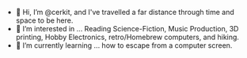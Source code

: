 - 👋 Hi, I’m @cerkit, and I've travelled a far distance through time and space to be here.
- 👀 I’m interested in ... Reading Science-Fiction, Music Production, 3D printing, Hobby Electronics, retro/Homebrew computers, and hiking.
- 🌱 I’m currently learning ... how to escape from a computer screen.

<!---
cerkit/cerkit is a ✨ special ✨ repository because its `README.md` (this file) appears on your GitHub profile.
You can click the Preview link to take a look at your changes.
--->
